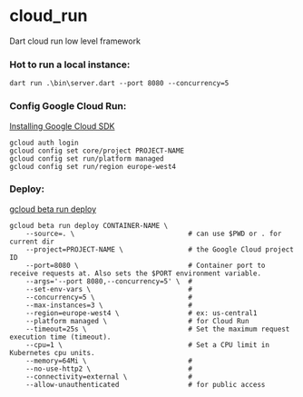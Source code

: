 # cloud_run
Dart cloud run low level framework

### Hot to run a local instance:

```shell
dart run .\bin\server.dart --port 8080 --concurrency=5
```

### Config Google Cloud Run:

[Installing Google Cloud SDK](https://cloud.google.com/sdk/docs/install)  
```shell
gcloud auth login
gcloud config set core/project PROJECT-NAME
gcloud config set run/platform managed
gcloud config set run/region europe-west4
```

### Deploy:

[gcloud beta run deploy](https://cloud.google.com/sdk/gcloud/reference/beta/run/deploy)  
```shell
gcloud beta run deploy CONTAINER-NAME \
    --source=. \                            # can use $PWD or . for current dir
    --project=PROJECT-NAME \                # the Google Cloud project ID
    --port=8080 \                           # Container port to receive requests at. Also sets the $PORT environment variable.
    --args='--port 8080,--concurrency=5' \  #
    --set-env-vars \                        #
    --concurrency=5 \                       #
    --max-instances=3 \                     #
    --region=europe-west4 \                 # ex: us-central1
    --platform managed \                    # for Cloud Run
    --timeout=25s \                         # Set the maximum request execution time (timeout).
    --cpu=1 \                               # Set a CPU limit in Kubernetes cpu units.
    --memory=64Mi \                         # 
    --no-use-http2 \                        # 
    --connectivity=external \               #
    --allow-unauthenticated                 # for public access
```